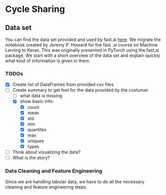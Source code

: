 # Cycle Sharing
## Data set 
You can find the data set provided and used by fast.ai [here](http://files.fast.ai/part2/lesson14/rossmann.tgz). We migrate the notebook created by Jeremy P. Howard for the fast
.ai course on Machine Larning to Keras. This was originally presented in PyTorch using the fast.ai package. We start with a short overview of the data set and explain quickly 
what kind of information is given in them.

### TODOs

- [x] Create list of DataFrames from provided csv files
- [ ] Create summary to get feel for the data provided by the costumer
  - [ ] what data is missing
  - [x] show basic info:
    - [x] count
    - [x] mean
    - [x] std
    - [x] min
    - [x] quantiles
    - [x] max
    - [x] uniques
    - [x] types
- [ ] Think about visualizing the data?
- [ ] What is the story?

### Data Cleaning and Feature Engineering
Since we are handling tabular data, we have to do all the necessary cleaning and feature engineering steps. 